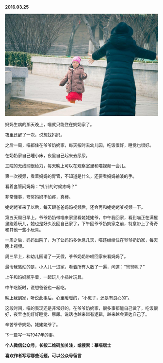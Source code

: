 
          
            
**2016.03.25**



![](img/51001-52a542f3fe421d5c.jpg)




妈妈生病的那天晚上，喵就只能住在奶奶家了。

夜里还醒了一次，说想找妈妈。

之后一周，喵都住在爷爷奶奶家，每天按时去幼儿园，吃饭很好，睡觉也很好。

在奶奶家自己睡小床，夜里自己起来去尿尿。

三院的无线网很给力，每天晚上可以在观察室里和喵视频一会儿。

第一次视频，看着妈妈的胃管，不知道是什么，还要看妈妈输液的手。

看着套管问妈妈：“扎针的时候疼吗？”

非常懂事，夸奖妈妈不怕疼，真棒。

姥姥姥爷来了以后，每天跟爸爸妈妈视频后，还会再和姥姥姥爷视频一下。

第五天周日早上，爷爷奶奶带喵来家里看姥姥姥爷，中午我回家，看到喵正在满屋里跑着玩儿，她也是好久没回自己家了，下午回爷爷奶奶家之前，特意带上了奇奇和其他一些小玩具。

一周之后，妈妈出院了，为了让妈妈多休息几天，喵还继续住在爷爷奶奶家，每天晚上视频。

周三早上，和幼儿园请了一天假，爷爷奶奶带喵回家来看妈妈了。

最令我感动的是，小人儿一进家，看着所有人数了一遍，问道：“爸爸呢？”

上午和妈妈腻乎着，一起玩儿小插片玩具。

中午吃饭时，说想爸爸也一起吃。

晚上我到家，听说此事后，心里暖暖的，“小崽子，还是有良心的”。

这段时间，喵的表现还是非常好的，在爷爷奶奶家，很多事都能自己做了，吃饭很好，夜里也能好好睡觉、尿尿。说话也越来越有逻辑，越来越会表达自己了。

辛苦爷爷奶奶，姥姥姥爷了。

下一篇写一写1947年的事。


**个人微信公众号，长按二维码加关注，或搜索：摹喵居士**

**喜欢作者写写哪些话题，可以公众号留言**




          
        